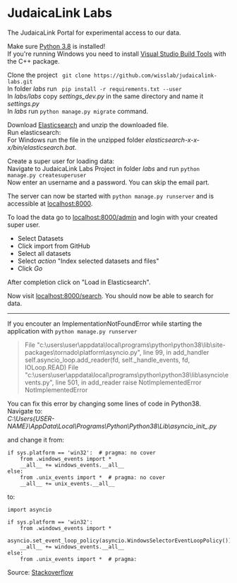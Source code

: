 # JudaicaLink Labs

The JudaicaLink Portal for experimental access to our data.

Make sure [Python 3.8](https://www.python.org/downloads/release/python-382/) is installed!  
If you're running Windows you need to install [Visual Studio Build Tools](https://download.visualstudio.microsoft.com/download/pr/ac28b571-7709-4635-83d0-6277d6102ecb/ae0caec52ee10d6efc9b855bec5b934cf8054a638e08372e0de4f6351a25ea5d/vs_BuildTools.exe) with the C++ package.  



Clone the project ``` git clone https://github.com/wisslab/judaicalink-labs.git```  
In folder *labs* run ``` pip install -r requirements.txt --user```  
In *labs/labs* copy *settings_dev.py* in the same directory and name it *settings.py*  
In *labs* run ```python manage.py migrate``` command.

Download [Elasticsearch](https://www.elastic.co/de/downloads/elasticsearch) and unzip the downloaded file.  
Run elasticsearch:   
For Windows run the file in the unzipped folder *elasticsearch-x-x-x/bin/elasticsearch.bat*.


Create a super user for loading data:  
Navigate to JudaicaLink Labs Project in folder *labs* and run ```python manage.py createsuperuser```  
Now enter an username and a password. You can skip the email part.  

The server can now be started with ```python manage.py runserver```  and is accessible at [localhost:8000](http://localhost:8000).

To load the data go to [localhost:8000/admin](http://localhost:8000/admin) and login with your created super user.
- Select Datasets
- Click import from GitHub
- Select all datasets
- Select *action* "Index selected datasets and files"
- Click *Go*  

After completion click on "Load in Elasticsearch".

Now visit [localhost:8000/search](http://localhost:8000/search). You should now be able to search for data.  
___
If you encouter an ImplementationNotFoundError while starting the application with ```python manage.py runserver```  

>File "c:\users\user\appdata\local\programs\python\python38\lib\site-packages\tornado\platform\asyncio.py", line 99, in add_handler self.asyncio_loop.add_reader(fd, self._handle_events, fd, IOLoop.READ) File "c:\users\user\appdata\local\programs\python\python38\lib\asyncio\events.py", line 501, in add_reader raise NotImplementedError NotImplementedError

You can fix this error by changing some lines of code in Python38.  
Navigate to:  
*C:\Users{USER-NAME}\AppData\Local\Programs\Python\Python38\Lib\asyncio_init_.py*

and change it from:

```
if sys.platform == 'win32':  # pragma: no cover
    from .windows_events import *
    __all__ += windows_events.__all__
else:
    from .unix_events import *  # pragma: no cover
    __all__ += unix_events.__all__
```
to:  
```
import asyncio

if sys.platform == 'win32':
    from .windows_events import *
    asyncio.set_event_loop_policy(asyncio.WindowsSelectorEventLoopPolicy())
    __all__ += windows_events.__all__
else:
    from .unix_events import *  # pragma:
```
Source: [Stackoverflow](https://stackoverflow.com/questions/58422817/jupyter-notebook-with-python-3-8-notimplementederror/58430041#58430041)

